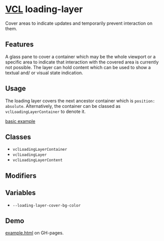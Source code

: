 # [VCL](https://github.com/vcl/vcl/doc) loading-layer

Cover areas to indicate updates and temporarily prevent interaction on them.

## Features

A glass pane to cover a container which may be the whole viewport or
a specific area to indicate that interaction with the covered area is currently
not possible.
The layer can hold content which can be used to show a textual and/ or visual
state indication.

## Usage

The loading layer covers the next ancestor container which is
`position: absolute`. Alternatively,
the container can be classed as `vclLoadingLayerContainer` to denote it.

[basic example](/demo/example.html)

## Classes

- `vclLoadingLayerContainer`
- `vclLoadingLayer`
- `vclLoadingLayerContent`

## Modifiers

## Variables

- `--loading-layer-cover-bg-color`

## Demo

[example.html](/demo/example.html) on GH-pages.
